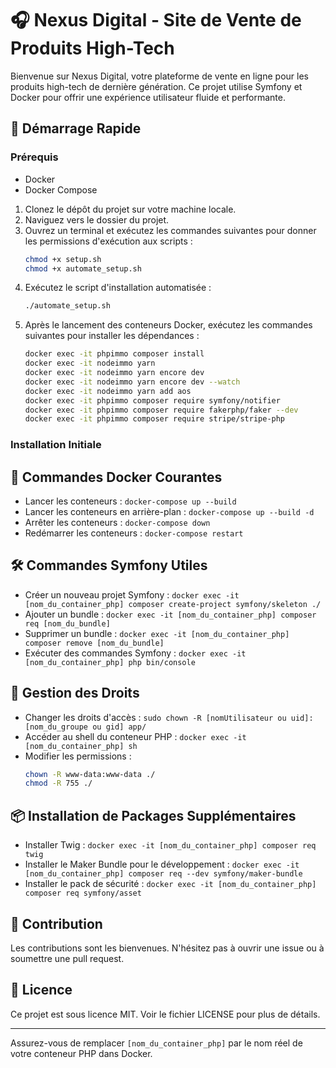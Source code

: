 # 🎧 Nexus Digital - Site de Vente de Produits High-Tech

Bienvenue sur Nexus Digital, votre plateforme de vente en ligne pour les produits high-tech de dernière génération. Ce projet utilise Symfony et Docker pour offrir une expérience utilisateur fluide et performante.

## 🚀 Démarrage Rapide

### Prérequis

- Docker
- Docker Compose

1. Clonez le dépôt du projet sur votre machine locale.
2. Naviguez vers le dossier du projet.
3. Ouvrez un terminal et exécutez les commandes suivantes pour donner les permissions d'exécution aux scripts :
   ```bash
   chmod +x setup.sh
   chmod +x automate_setup.sh
   ```
4. Exécutez le script d'installation automatisée :
   ```bash
   ./automate_setup.sh
   ```
5. Après le lancement des conteneurs Docker, exécutez les commandes suivantes pour installer les dépendances :
   ```bash
   docker exec -it phpimmo composer install
   docker exec -it nodeimmo yarn
   docker exec -it nodeimmo yarn encore dev
   docker exec -it nodeimmo yarn encore dev --watch
   docker exec -it nodeimmo yarn add aos
   docker exec -it phpimmo composer require symfony/notifier
   docker exec -it phpimmo composer require fakerphp/faker --dev
   docker exec -it phpimmo composer require stripe/stripe-php
   ```
### Installation Initiale

## 🐳 Commandes Docker Courantes

- Lancer les conteneurs : `docker-compose up --build`
- Lancer les conteneurs en arrière-plan : `docker-compose up --build -d`
- Arrêter les conteneurs : `docker-compose down`
- Redémarrer les conteneurs : `docker-compose restart`

## 🛠 Commandes Symfony Utiles

- Créer un nouveau projet Symfony : `docker exec -it [nom_du_container_php] composer create-project symfony/skeleton ./`
- Ajouter un bundle : `docker exec -it [nom_du_container_php] composer req [nom_du_bundle]`
- Supprimer un bundle : `docker exec -it [nom_du_container_php] composer remove [nom_du_bundle]`
- Exécuter des commandes Symfony : `docker exec -it [nom_du_container_php] php bin/console`

## 🔧 Gestion des Droits

- Changer les droits d'accès : `sudo chown -R [nomUtilisateur ou uid]:[nom_du_groupe ou gid] app/`
- Accéder au shell du conteneur PHP : `docker exec -it [nom_du_container_php] sh`
- Modifier les permissions : 
  ```bash
  chown -R www-data:www-data ./
  chmod -R 755 ./
  ```

## 📦 Installation de Packages Supplémentaires

- Installer Twig : `docker exec -it [nom_du_container_php] composer req twig`
- Installer le Maker Bundle pour le développement : `docker exec -it [nom_du_container_php] composer req --dev symfony/maker-bundle`
- Installer le pack de sécurité : `docker exec -it [nom_du_container_php] composer req symfony/asset`

## 🤝 Contribution

Les contributions sont les bienvenues. N'hésitez pas à ouvrir une issue ou à soumettre une pull request.

## 📄 Licence

Ce projet est sous licence MIT. Voir le fichier LICENSE pour plus de détails.

---

Assurez-vous de remplacer `[nom_du_container_php]` par le nom réel de votre conteneur PHP dans Docker.

